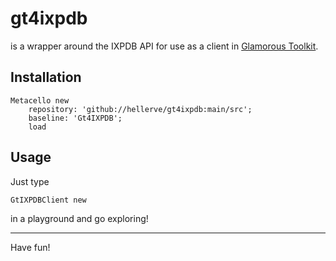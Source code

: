 # gt4ixpdb

is a wrapper around the IXPDB API for use as a client in [Glamorous Toolkit](https://gtoolkit.com).
## Installation```Metacello new	repository: 'github://hellerve/gt4ixpdb:main/src';	baseline: 'Gt4IXPDB';	load```## Usage

Just type

```
GtIXPDBClient new
```

in a playground and go exploring!

<hr/>

Have fun!